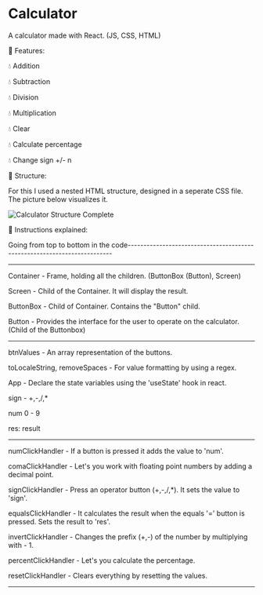 # Calculator

A calculator made with React. (JS, CSS, HTML)

🧊 Features: 

💧 Addition

💧 Subtraction

💧 Division

💧 Multiplication

💧 Clear

💧 Calculate percentage

💧 Change sign +/- n

🧊 Structure:

For this I used a nested HTML structure, designed in a seperate CSS file. The picture below visualizes it.

![Calculator Structure Complete](https://user-images.githubusercontent.com/91912841/153583025-7a177dfa-0c23-477f-b520-2ce775ea9cf6.jpg)

🧊 Instructions explained:

Going from top to bottom in the code-------------------------------------------------------------------------

--------------------------------------------------------------------------------------------------------------

Container  - Frame, holding all the children. (ButtonBox (Button), Screen)

Screen - Child of the Container. It will display the result.

ButtonBox - Child of Container. Contains the "Button" child.

Button - Provides the interface for the user to operate on the calculator. (Child of the Buttonbox)

--------------------------------------------------------------------------------------------------------------

btnValues - An array representation of the buttons.

toLocaleString, removeSpaces - For value formatting by using a regex.

App - Declare the state variables using the 'useState' hook in react.

sign - +,-,/,*

num 0 - 9

res: result 

--------------------------------------------------------------------------------------------------------------

numClickHandler - If a button is pressed it adds the value to 'num'.

comaClickHandler - Let's you work with floating point numbers by adding a decimal point.

signClickHandler - Press an operator button (+,-,/,*). It sets the value to 'sign'.

equalsClickHandler - It calculates the result when the equals '=' button is pressed. Sets the result to 'res'.

invertClickHandler - Changes the prefix (+,-) of the number by multiplying with  - 1.

percentClickHandler - Let's you calculate the percentage. 

resetClickHandler - Clears everything by resetting the values.

--------------------------------------------------------------------------------------------------------------
